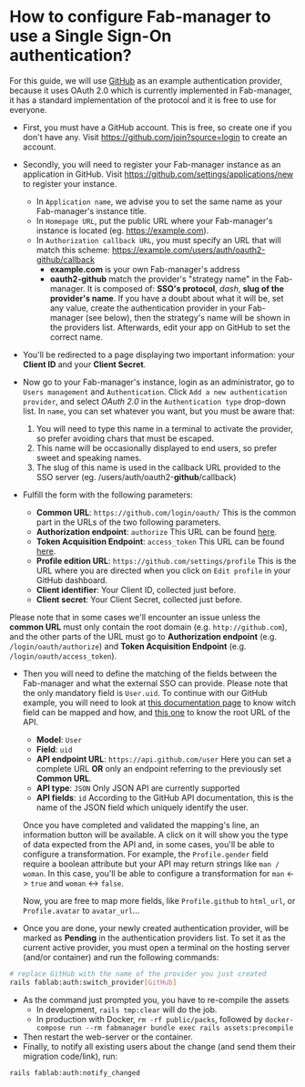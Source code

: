 # How to configure Fab-manager to use a Single Sign-On authentication?

For this guide, we will use [GitHub](https://developer.github.com/v3/oauth/) as an example authentication provider, because it uses OAuth 2.0 which is currently implemented in Fab-manager, it has a standard implementation of the protocol and it is free to use for everyone.

- First, you must have a GitHub account. This is free, so create one if you don't have any.
  Visit https://github.com/join?source=login to create an account.

- Secondly, you will need to register your Fab-manager instance as an application in GitHub.
  Visit https://github.com/settings/applications/new to register your instance.
  - In `Application name`, we advise you to set the same name as your Fab-manager's instance title.
  - In `Homepage URL`, put the public URL where your Fab-manager's instance is located (eg. https://example.com).
  - In `Authorization callback URL`, you must specify an URL that will match this scheme: https://example.com/users/auth/oauth2-github/callback
    - **example.com** is your own Fab-manager's address
    - **oauth2-github** match the provider's "strategy name" in the Fab-manager.
      It is composed of: **SSO's protocol**, _dash_, **slug of the provider's name**.
      If you have a doubt about what it will be, set any value, create the authentication provider in your Fab-manager (see below), then the strategy's name will be shown in the providers list. 
      Afterwards, edit your app on GitHub to set the correct name. 

- You'll be redirected to a page displaying two important information: your **Client ID** and your **Client Secret**.

- Now go to your Fab-manager's instance, login as an administrator, go to `Users management` and `Authentication`.
  Click `Add a new authentication provider`, and select _OAuth 2.0_ in the `Authentication type` drop-down list.
  In `name`, you can set whatever you want, but you must be aware that:
  1. You will need to type this name in a terminal to activate the provider, so prefer avoiding chars that must be escaped.
  2. This name will be occasionally displayed to end users, so prefer sweet and speaking names.
  3. The slug of this name is used in the callback URL provided to the SSO server (eg. /users/auth/oauth2-**github**/callback)

- Fulfill the form with the following parameters:
  - **Common URL**: `https://github.com/login/oauth/` This is the common part in the URLs of the two following parameters.
  - **Authorization endpoint**: `authorize` This URL can be found [here](https://developer.github.com/v3/oauth/).
  - **Token Acquisition Endpoint**: `access_token` This URL can be found [here](https://developer.github.com/v3/oauth/).
  - **Profile edition URL**: `https://github.com/settings/profile` This is the URL where you are directed when you click on `Edit profile` in your GitHub dashboard.
  - **Client identifier**: Your Client ID, collected just before.
  - **Client secret**: Your Client Secret, collected just before.

Please note that in some cases we'll encounter an issue unless the **common URL** must only contain the root domain (e.g. `http://github.com`), and the other parts of the URL must go to **Authorization endpoint** (e.g. `/login/oauth/authorize`) and **Token Acquisition Endpoint** (e.g. `/login/oauth/access_token`). 

- Then you will need to define the matching of the fields between the Fab-manager and what the external SSO can provide.
  Please note that the only mandatory field is `User.uid`.
  To continue with our GitHub example, you will need to look at [this documentation page](https://developer.github.com/v3/users/#get-the-authenticated-user) to know witch field can be mapped and how, and [this one](https://developer.github.com/v3/) to know the root URL of the API.
  - **Model**: `User`
  - **Field**: `uid`
  - **API endpoint URL**: `https://api.github.com/user` Here you can set a complete URL **OR** only an endpoint referring to the previously set **Common URL**.
  - **API type**: `JSON` Only JSON API are currently supported
  - **API fields**: `id` According to the GitHub API documentation, this is the name of the JSON field which uniquely identify the user.

  Once you have completed and validated the mapping's line, an information button will be available.
  A click on it will show you the type of data expected from the API and, in some cases, you'll be able to configure a transformation.
  For example, the `Profile.gender` field require a boolean attribute but your API may return strings like `man / woman`.
  In this case, you'll be able to configure a transformation for `man` <-> `true` and `woman` <-> `false`.

  Now, you are free to map more fields, like `Profile.github` to `html_url`, or `Profile.avatar` to `avatar_url`...

- Once you are done, your newly created authentication provider, will be marked as **Pending** in the authentication providers list.
  To set it as the current active provider, you must open a terminal on the hosting server (and/or container) and run the following commands:

```bash
# replace GitHub with the name of the provider you just created
rails fablab:auth:switch_provider[GitHub]
```

- As the command just prompted you, you have to re-compile the assets
  - In development, `rails tmp:clear` will do the job.
  - In production with Docker, `rm -rf public/packs`, followed by `docker-compose run --rm fabmanager bundle exec rails assets:precompile`
- Then restart the web-server or the container.
- Finally, to notify all existing users about the change (and send them their migration code/link), run:
```bash
rails fablab:auth:notify_changed
```
